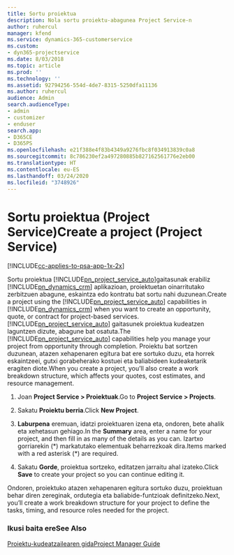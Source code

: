 ```yaml
---
title: Sortu proiektua
description: Nola sortu proiektu-abagunea Project Service-n
author: ruhercul
manager: kfend
ms.service: dynamics-365-customerservice
ms.custom:
- dyn365-projectservice
ms.date: 8/03/2018
ms.topic: article
ms.prod: ''
ms.technology: ''
ms.assetid: 92794256-554d-4de7-8315-5250dfa11136
ms.author: ruhercul
audience: Admin
search.audienceType:
- admin
- customizer
- enduser
search.app:
- D365CE
- D365PS
ms.openlocfilehash: e21f388e4f83b4349a9276fbc8f034913839c0a8
ms.sourcegitcommit: 8c786230ef2a497280885b827162561776e2eb00
ms.translationtype: HT
ms.contentlocale: eu-ES
ms.lasthandoff: 03/24/2020
ms.locfileid: "3748926"
---
```

# <a name="create-a-project-project-service"></a><span data-ttu-id="a2bfe-103">Sortu proiektua (Project Service)</span><span class="sxs-lookup"><span data-stu-id="a2bfe-103">Create a project (Project Service)</span></span>

[!INCLUDE[cc-applies-to-psa-app-1x-2x](../includes/cc-applies-to-psa-app-1x-2x.md)]

<span data-ttu-id="a2bfe-104">Sortu proiektua [!INCLUDE[pn_project_service_auto](../includes/pn-project-service-auto.md)]gaitasunak erabiliz [!INCLUDE[pn_dynamics_crm](../includes/pn-dynamics-crm.md)] aplikazioan, proiektuetan oinarritutako zerbitzuen abagune, eskaintza edo kontratu bat sortu nahi duzunean.</span><span class="sxs-lookup"><span data-stu-id="a2bfe-104">Create a project using the [!INCLUDE[pn_project_service_auto](../includes/pn-project-service-auto.md)] capabilities in [!INCLUDE[pn_dynamics_crm](../includes/pn-dynamics-crm.md)] when you want to create an opportunity, quote, or contract for project-based services.</span></span> <span data-ttu-id="a2bfe-105">[!INCLUDE[pn_project_service_auto](../includes/pn-project-service-auto.md)] gaitasunek proiektua kudeatzen laguntzen dizute, abagune bat osatuta.</span><span class="sxs-lookup"><span data-stu-id="a2bfe-105">The [!INCLUDE[pn_project_service_auto](../includes/pn-project-service-auto.md)] capabilities help you manage your project from opportunity through completion.</span></span> <span data-ttu-id="a2bfe-106">Proiektu bat sortzen duzunean, atazen xehapenaren egitura bat ere sortuko duzu, eta horrek eskaintzeei, gutxi gorabeherako kostuei eta baliabideen kudeaketarik eragiten diote.</span><span class="sxs-lookup"><span data-stu-id="a2bfe-106">When you create a project, you’ll also create a work breakdown structure, which affects your quotes, cost estimates, and resource management.</span></span>  
  
1.  <span data-ttu-id="a2bfe-107">Joan **Project Service > Proiektuak**.</span><span class="sxs-lookup"><span data-stu-id="a2bfe-107">Go to **Project Service > Projects**.</span></span>  
  
2.  <span data-ttu-id="a2bfe-108">Sakatu **Proiektu berria**.</span><span class="sxs-lookup"><span data-stu-id="a2bfe-108">Click **New Project**.</span></span>  
  
3.  <span data-ttu-id="a2bfe-109">**Laburpena** eremuan, idatzi proiektuaren izena eta, ondoren, bete ahalik eta xehetasun gehiago.</span><span class="sxs-lookup"><span data-stu-id="a2bfe-109">In the **Summary** area, enter a name for your project, and then fill in as many of the details as you can.</span></span> <span data-ttu-id="a2bfe-110">Izartxo gorriarekin (\*) markatutako elementuak beharrezkoak dira.</span><span class="sxs-lookup"><span data-stu-id="a2bfe-110">Items marked with a red asterisk (\*) are required.</span></span>  
  
4.  <span data-ttu-id="a2bfe-111">Sakatu **Gorde**, proiektua sortzeko, editatzen jarraitu ahal izateko.</span><span class="sxs-lookup"><span data-stu-id="a2bfe-111">Click **Save** to create your project so you can continue editing it.</span></span>  
  
<span data-ttu-id="a2bfe-112">Ondoren, proiektuko atazen xehapenaren egitura sortuko duzu, proiektuan behar diren zereginak, ordutegia eta baliabide-funtzioak definitzeko.</span><span class="sxs-lookup"><span data-stu-id="a2bfe-112">Next, you’ll create a work breakdown structure for your project to define the tasks, timing, and resource roles needed for the project.</span></span>  
  
### <a name="see-also"></a><span data-ttu-id="a2bfe-113">Ikusi baita ere</span><span class="sxs-lookup"><span data-stu-id="a2bfe-113">See Also</span></span>  
 [<span data-ttu-id="a2bfe-114">Proiektu-kudeatzailearen gida</span><span class="sxs-lookup"><span data-stu-id="a2bfe-114">Project Manager Guide</span></span>](../project-service/project-manager-guide.md)

